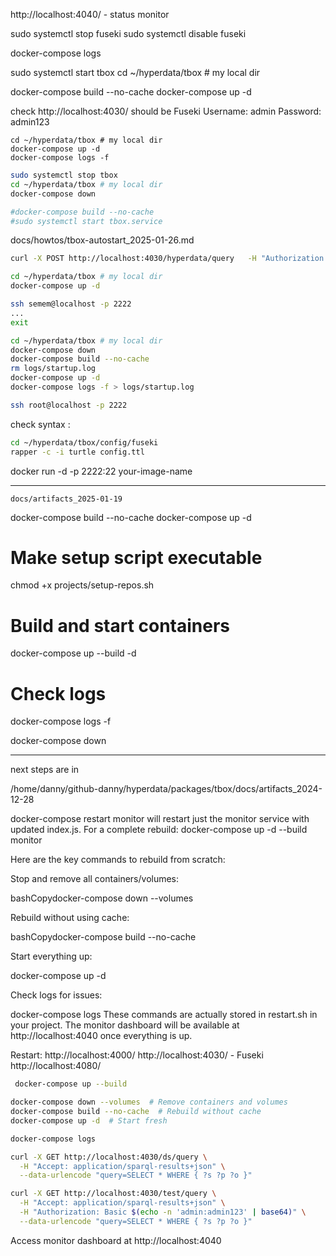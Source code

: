 http://localhost:4040/ - status monitor

sudo systemctl stop fuseki
sudo systemctl disable fuseki

docker-compose logs

sudo systemctl start tbox
cd ~/hyperdata/tbox # my local dir

docker-compose build --no-cache
docker-compose up -d

check http://localhost:4030/
should be Fuseki
Username: admin
Password: admin123

```
cd ~/hyperdata/tbox # my local dir
docker-compose up -d
docker-compose logs -f
```

```sh
sudo systemctl stop tbox
cd ~/hyperdata/tbox # my local dir
docker-compose down
```

```sh
#docker-compose build --no-cache
#sudo systemctl start tbox.service
```

docs/howtos/tbox-autostart_2025-01-26.md

```sh
curl -X POST http://localhost:4030/hyperdata/query   -H "Authorization: Basic $(echo -n 'admin:admin123' | base64)"   -H "Content-Type: application/sparql-query"   -H "Accept: application/sparql-results+json"   --data "SELECT * WHERE { ?s ?p ?o } LIMIT 1"
```

```sh
cd ~/hyperdata/tbox # my local dir
docker-compose up -d
```

```sh
ssh semem@localhost -p 2222
...
exit
```

```sh
cd ~/hyperdata/tbox # my local dir
docker-compose down
docker-compose build --no-cache
rm logs/startup.log
docker-compose up -d
docker-compose logs -f > logs/startup.log
```

```sh
ssh root@localhost -p 2222
```

check syntax :

```sh
cd ~/hyperdata/tbox/config/fuseki
rapper -c -i turtle config.ttl
```

docker run -d -p 2222:22 your-image-name

---

`docs/artifacts_2025-01-19`

docker-compose build --no-cache
docker-compose up -d

# Make setup script executable

chmod +x projects/setup-repos.sh

# Build and start containers

docker-compose up --build -d

# Check logs

docker-compose logs -f

docker-compose down

---

next steps are in

/home/danny/github-danny/hyperdata/packages/tbox/docs/artifacts_2024-12-28

docker-compose restart monitor will restart just the monitor service with updated index.js.
For a complete rebuild: docker-compose up -d --build monitor

Here are the key commands to rebuild from scratch:

Stop and remove all containers/volumes:

bashCopydocker-compose down --volumes

Rebuild without using cache:

bashCopydocker-compose build --no-cache

Start everything up:

docker-compose up -d

Check logs for issues:

docker-compose logs
These commands are actually stored in restart.sh in your project.
The monitor dashboard will be available at http://localhost:4040 once everything is up.

Restart:
http://localhost:4000/
http://localhost:4030/ - Fuseki
http://localhost:4080/

```sh
 docker-compose up --build

docker-compose down --volumes  # Remove containers and volumes
docker-compose build --no-cache  # Rebuild without cache
docker-compose up -d  # Start fresh

docker-compose logs

curl -X GET http://localhost:4030/ds/query \
  -H "Accept: application/sparql-results+json" \
  --data-urlencode "query=SELECT * WHERE { ?s ?p ?o }"

curl -X GET http://localhost:4030/test/query \
  -H "Accept: application/sparql-results+json" \
  -H "Authorization: Basic $(echo -n 'admin:admin123' | base64)" \
  --data-urlencode "query=SELECT * WHERE { ?s ?p ?o }"
```

Access monitor dashboard at http://localhost:4040

